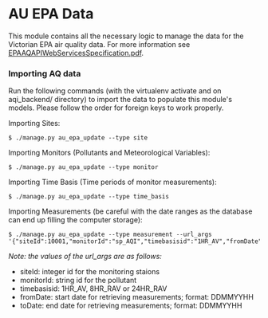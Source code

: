 # AU EPA Data

This module contains all the necessary logic to manage the data for the Victorian EPA air quality data. For more information see [EPAAQAPIWebServicesSpecification.pdf](https://github.com/dschurholz/myaqi-backend/tree/master/docs/external/EPAAQAPIWebServicesSpecification.pdf).

### Importing AQ data

Run the following commands (with the virtualenv activate and on aqi_backend/ directory) to import the data to populate this module's models. Please follow the order for foreign keys to work properly.

Importing Sites:

    $ ./manage.py au_epa_update --type site

Importing Monitors (Pollutants and Meteorological Variables):

    $ ./manage.py au_epa_update --type monitor

Importing Time Basis (Time periods of monitor measurements):

    $ ./manage.py au_epa_update --type time_basis

Importing Measurements (be careful with the date ranges as the database can end up filling the computer storage):

    $ ./manage.py au_epa_update --type measurement --url_args '{"siteId":10001,"monitorId":"sp_AQI","timebasisid":"1HR_AV","fromDate":"31031800","toDate":"01041800"}'

*Note: the values of the url_args are as follows:*
    
- siteId: integer id for the monitoring staions
- monitorId: string id for the pollutant
- timebasisid: 1HR_AV, 8HR_RAV or 24HR_RAV
- fromDate: start date for retrieving measurements; format: DDMMYYHH
- toDate: end date for retrieving measurements; format: DDMMYYHH